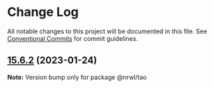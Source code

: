 # Change Log

All notable changes to this project will be documented in this file.
See [Conventional Commits](https://conventionalcommits.org) for commit guidelines.

## [15.6.2](https://github.com/nrwl/nx/compare/15.6.1...15.6.2) (2023-01-24)

**Note:** Version bump only for package @nrwl/tao
